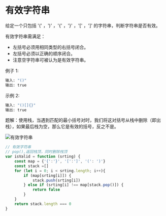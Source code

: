 
# 有效字符串

给定一个只包括 '(' ，')' ，'{' ，'}' ，'[' ，']' 的字符串，判断字符串是否有效。

有效字符串需满足：

- 左括号必须用相同类型的右括号闭合。
- 左括号必须以正确的顺序闭合。
- 注意空字符串可被认为是有效字符串。

例子 1:

```sh
输入: "()"
输出: true
```

示例 2:

```sh
输入: "()[]{}"
输出: true
```


题解：使用栈，当遇到匹配的最小括号对时，我们将这对括号从栈中删除（即出栈），如果最后栈为空，那么它是有效的括号，反之不是。

![有效字符串](https://pic.leetcode-cn.com/baa8829ac398e665eb645dca29eadd631e2b337e05022aa5a678e091471a4913-20.gif)

```js
// 有效字符串
// pop(),返回栈顶，同时删除栈顶
var isValid = function (srting) {
    const map = {'{':'}', '[':']', '(': ')'}
    const stack =[]
    for (let i = 0; i < srting.length; i++){
        if (map[srting[i]]) {
            stack.push(srting[i])
        } else if (srting[i] !== map[stack.pop()]) {
            return false
        } 
    }
    return stack.length === 0
}

```

